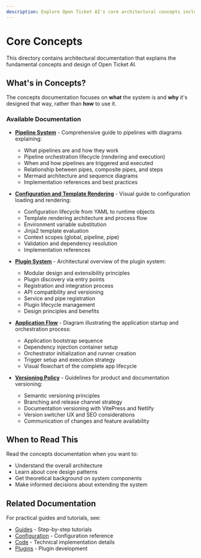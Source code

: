 ```yaml
---
description: Explore Open Ticket AI's core architectural concepts including pipelines, configuration rendering, plugins, and versioning strategies.
---
```


# Core Concepts

This directory contains architectural documentation that explains the fundamental concepts and design of Open Ticket AI.

## What's in Concepts?

The concepts documentation focuses on **what** the system is and **why** it's designed that way, rather than **how** to
use it.

### Available Documentation

- **[Pipeline System](pipeline.md)** - Comprehensive guide to pipelines with diagrams explaining:
    - What pipelines are and how they work
    - Pipeline orchestration lifecycle (rendering and execution)
    - When and how pipelines are triggered and executed
    - Relationship between pipes, composite pipes, and steps
    - Mermaid architecture and sequence diagrams
    - Implementation references and best practices

- **[Configuration and Template Rendering](config_rendering.md)** - Visual guide to configuration loading and rendering:
    - Configuration lifecycle from YAML to runtime objects
    - Template rendering architecture and process flow
    - Environment variable substitution
    - Jinja2 template evaluation
    - Context scopes (global, pipeline, pipe)
    - Validation and dependency resolution
    - Implementation references

- **[Plugin System](plugins.md)** - Architectural overview of the plugin system:
    - Modular design and extensibility principles
    - Plugin discovery via entry points
    - Registration and integration process
    - API compatibility and versioning
    - Service and pipe registration
    - Plugin lifecycle management
    - Design principles and benefits

- **[Application Flow](app_flow.md)** - Diagram illustrating the application startup and orchestration process:
    - Application bootstrap sequence
    - Dependency injection container setup
    - Orchestrator initialization and runner creation
    - Trigger setup and execution strategy
    - Visual flowchart of the complete app lifecycle

- **[Versioning Policy](versioning.md)** - Guidelines for product and documentation versioning:
    - Semantic versioning principles
    - Branching and release channel strategy
    - Documentation versioning with VitePress and Netlify
    - Version switcher UX and SEO considerations
    - Communication of changes and feature availability

## When to Read This

Read the concepts documentation when you want to:

- Understand the overall architecture
- Learn about core design patterns
- Get theoretical background on system components
- Make informed decisions about extending the system

## Related Documentation

For practical guides and tutorials, see:

- [Guides](../guides/) - Step-by-step tutorials
- [Configuration](../details/configuration/) - Configuration reference
- [Code](../developers/code/) - Technical implementation details
- [Plugins](../plugins/) - Plugin development
